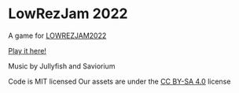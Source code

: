 # LowRezJam 2022

A game for [LOWREZJAM2022](https://itch.io/jam/lowrezjam-2022)

[Play it here!](https://saviorium.itch.io/vlads-disco)

Music by Jullyfish and Saviorium

Code is MIT licensed
Our assets are under the [CC BY-SA 4.0](https://creativecommons.org/licenses/by-sa/4.0/) license 
